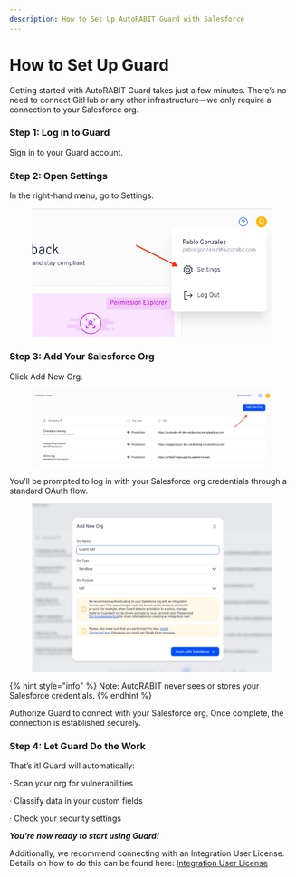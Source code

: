 ```yaml
---
description: How to Set Up AutoRABIT Guard with Salesforce
---
```


# How to Set Up Guard

Getting started with AutoRABIT Guard takes just a few minutes. There’s no need to connect GitHub or any other infrastructure—we only require a connection to your Salesforce org.&#x20;

### Step 1: Log in to Guard&#x20;

Sign in to your Guard account.&#x20;

### Step 2: Open Settings&#x20;

In the right-hand menu, go to Settings.&#x20;

<figure><img src="../../.gitbook/assets/image (2042).png" alt="" width="531"><figcaption></figcaption></figure>

### Step 3: Add Your Salesforce Org

Click Add New Org.

<figure><img src="../../.gitbook/assets/image (2044).png" alt="" width="563"><figcaption></figcaption></figure>

You’ll be prompted to log in with your Salesforce org credentials through a standard OAuth flow.

<figure><img src="../../.gitbook/assets/image (2045).png" alt="" width="563"><figcaption></figcaption></figure>

{% hint style="info" %}
Note: AutoRABIT never sees or stores your Salesforce credentials.
{% endhint %}

Authorize Guard to connect with your Salesforce org. Once complete, the connection is established securely.

### Step 4: Let Guard Do the Work

That’s it! Guard will automatically:

·      Scan your org for vulnerabilities

·      Classify data in your custom fields

·      Check your security settings

_**You’re now ready to start using Guard!**_

Additionally, we recommend connecting with an Integration User License. Details on how to do this can be found here: [Integration User License](integration-user-license.md)
